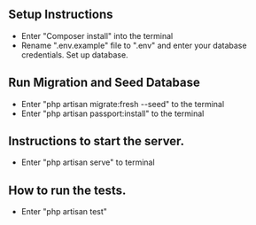 ## Setup Instructions

-   Enter "Composer install" into the terminal
-   Rename ".env.example" file to ".env" and enter your database credentials. Set up database.

## Run Migration and Seed Database

-   Enter "php artisan migrate:fresh --seed" to the terminal
-   Enter "php artisan passport:install" to the terminal

## Instructions to start the server.

-   Enter "php artisan serve" to terminal

## How to run the tests.

-   Enter "php artisan test"
